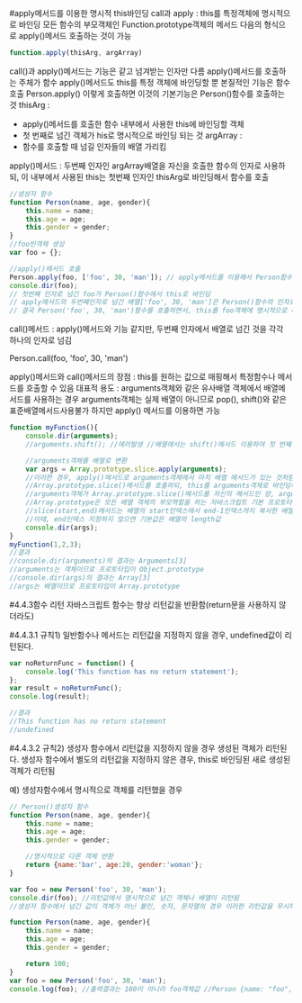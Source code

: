 #apply메서드를 이용한 명시적 this바인딩
call과 apply : this를 특정객체에 명시적으로 바인딩
모든 함수의 부모객체인 Function.prototype객체의 메서드
다음의 형식으로 apply()메서드 호출하는 것이 가능
```javascript
function.apply(thisArg, argArray)
```
call()과 apply()메서드는 기능은 같고 넘겨받는 인자만 다름
apply()메서드를 호출하는 주체가 함수
apply()메서드도 this를 특정 객체에 바인딩할 뿐 본질적인 기능은 함수 호출
Person.apply() 이렇게 호출하면 이것의 기본기능은 Person()함수를 호출하는 것
thisArg :
- apply()메서드를 호출한 함수 내부에서 사용한 this에 바인딩할 객체
- 첫 번째로 넘긴 객체가 his로 명시적으로 바인딩 되는 것
argArray :
- 함수를 호출할 때 넘길 인자들의 배열 가리킴

apply()메서드 :
두번째 인자인 argArray배열을 자신을 호출한 함수의 인자로 사용하되, 이 내부에서 사용된 this는 첫번째 인자인 thisArg로 바인딩해서 함수를 호출
```javascript
//생성자 함수
function Person(name, age, gender){
	this.name = name;
	this.age = age;
	this.gender = gender;
}
//foo빈객체 생성
var foo = {};

//apply()메서드 호출
Person.apply(foo, ['foo', 30, 'man']); // apply메서드를 이용해서 Person함수를 호출
console.dir(foo);
// 첫번째 인자로 넘긴 foo가 Person()함수에서 this로 바인딩
// apply메서드의 두번째인자로 넘긴 배열['foo', 30, 'man']은 Person()함수의 인자로 넘겨짐
// 결국 Person('foo', 30, 'man')함수를 호출하면서, this를 foo객체에 명시적으로 바인딩
```	
call()메서드 :
apply()메서드와 기능 같지만, 두번째 인자에서 배열로 넘긴 것을 각각 하나의 인자로 넘김

Person.call(foo, 'foo', 30, 'man')

apply()메서드와 call()메서드의 장점 : this를 원하는 값으로 매핑해서 특정함수나 메서드를 호출할 수 있음
대표적 용도 : arguments객체와 같은 유사배열 객체에서 배열메서드를 사용하는 경우
arguments객체는 실제 배열이 아니므로 pop(), shift()와 같은 표준배열메서드사용불가
하지만 apply() 메서드를 이용하면 가능
```javascript
function myFunction(){
	console.dir(arguments);
	//arguments.shift(); //에러발생 //배열에서는 shift()메서드 이용하여 첫 번째 원소 쉽게 삭제가능, arguments객체는 length만 가진 유사배열 객체이므로 에러발생

	//arguments객체를 배열로 변환
	var args = Array.prototype.slice.apply(arguments);
	//이러한 경우, apply()메서드로 arguments객체에서 마치 배열 메서드가 있는 것처럼 처리
	//Array.prototype.slice()메서드를 호출하되, this를 arguments객체로 바인딩하라.
	//arguments객체가 Array.prototype.slice()메서드를 자신의 메서드인 양, arguments.slice()와 같은 형태로 호출하라는 것
	//Array.prototype은 모든 배열 객체의 부모역할을 하는 자바스크립트 기본 프로토타입 객체로서, slice(), push(), pop()과 같은 배열 표준 메서드가 있음
	//slice(start,end)메서드는 배열의 start인덱스에서 end-1인덱스까지 복사한 배열을 리턴
	//이때, end인덱스 지정하지 않으면 기본값은 배열의 length값
	console.dir(args);
}
myFunction(1,2,3);
//결과
//console.dir(arguments)의 결과는 Arguments[3]
//arguments는 객체이므로 프로토타입이 Object.prototype
//console.dir(args)의 결과는 Array[3]
//args는 배열이므로 프로토타입이 Array.prototype
```
#4.4.3함수 리턴
자바스크립트 함수는 항상 리턴값을 반환함(return문을 사용하지 않더라도)

#4.4.3.1 규칙1) 일반함수나 메서드는 리턴값을 지정하지 않을 경우, undefined값이 리턴된다.
```javascript
var noReturnFunc = function() {
	console.log('This function has no return statement');
};
var result = noReturnFunc();
console.log(result);

//결과
//This function has no return statement
//undefined
```
#4.4.3.2 규칙2) 생성자 함수에서 리턴값을 지정하지 않을 경우 생성된 객체가 리턴된다.
생성자 함수에서 별도의 리턴값을 지정하지 않은 경우, this로 바인딩된 새로 생성된 객체가 리턴됨

예) 생성자함수에서 명시적으로 객체를 리턴했을 경우
```javascript
// Person()생성자 함수
function Person(name, age, gender){
	this.name = name;
	this.age = age;
	this.gender = gender;

	//명시적으로 다른 객체 반환
	return {name:'bar', age:20, gender:'woman'};
}

var foo = new Person('foo', 30, 'man');
console.dir(foo); //리턴값에서 명시적으로 넘긴 객체나 배열이 리턴됨
//생성자 함수에서 넘긴 값이 객체가 아닌 불린, 숫자, 문자열의 경우 이러한 리턴값을 무시하고 this로 바인딩 된 객체가 리턴됨

function Person(name, age, gender){
	this.name = name;
	this.age = age;
	this.gender = gender;

	return 100;
}
var foo = new Person('foo', 30, 'man');
console.log(foo); //출력결과는 100이 아니라 foo객체값 //Person {name: "foo", age: 30, gender: "man"}
```

